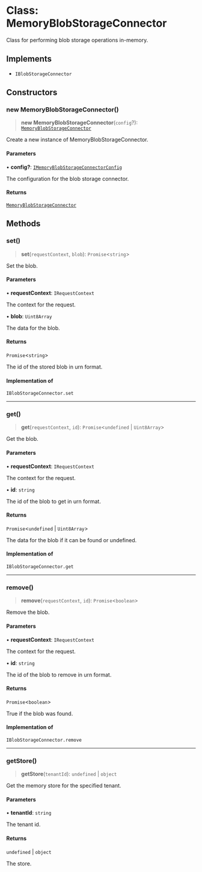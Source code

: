 # Class: MemoryBlobStorageConnector

Class for performing blob storage operations in-memory.

## Implements

- `IBlobStorageConnector`

## Constructors

### new MemoryBlobStorageConnector()

> **new MemoryBlobStorageConnector**(`config`?): [`MemoryBlobStorageConnector`](MemoryBlobStorageConnector.md)

Create a new instance of MemoryBlobStorageConnector.

#### Parameters

• **config?**: [`IMemoryBlobStorageConnectorConfig`](../interfaces/IMemoryBlobStorageConnectorConfig.md)

The configuration for the blob storage connector.

#### Returns

[`MemoryBlobStorageConnector`](MemoryBlobStorageConnector.md)

## Methods

### set()

> **set**(`requestContext`, `blob`): `Promise`\<`string`\>

Set the blob.

#### Parameters

• **requestContext**: `IRequestContext`

The context for the request.

• **blob**: `Uint8Array`

The data for the blob.

#### Returns

`Promise`\<`string`\>

The id of the stored blob in urn format.

#### Implementation of

`IBlobStorageConnector.set`

***

### get()

> **get**(`requestContext`, `id`): `Promise`\<`undefined` \| `Uint8Array`\>

Get the blob.

#### Parameters

• **requestContext**: `IRequestContext`

The context for the request.

• **id**: `string`

The id of the blob to get in urn format.

#### Returns

`Promise`\<`undefined` \| `Uint8Array`\>

The data for the blob if it can be found or undefined.

#### Implementation of

`IBlobStorageConnector.get`

***

### remove()

> **remove**(`requestContext`, `id`): `Promise`\<`boolean`\>

Remove the blob.

#### Parameters

• **requestContext**: `IRequestContext`

The context for the request.

• **id**: `string`

The id of the blob to remove in urn format.

#### Returns

`Promise`\<`boolean`\>

True if the blob was found.

#### Implementation of

`IBlobStorageConnector.remove`

***

### getStore()

> **getStore**(`tenantId`): `undefined` \| `object`

Get the memory store for the specified tenant.

#### Parameters

• **tenantId**: `string`

The tenant id.

#### Returns

`undefined` \| `object`

The store.
